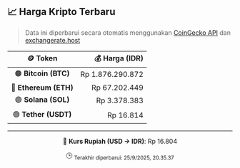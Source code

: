 

<!-- HARGA_KRIPTO -->
## 📈 Harga Kripto Terbaru

> Data ini diperbarui secara otomatis menggunakan [CoinGecko API](https://www.coingecko.com/) dan [exchangerate.host](https://exchangerate.host/)

<div align="center">

| 🪙 Token | 💰 Harga (IDR) |
|:------:|---------------:|
| 🟠 **Bitcoin (BTC)**   | Rp 1.876.290.872 |
| 🔵 **Ethereum (ETH)**  | Rp 67.202.449 |
| 🟣 **Solana (SOL)**    | Rp 3.378.383 |
| 🟢 **Tether (USDT)**   | Rp 16.814 |

---

💱 **Kurs Rupiah (USD → IDR)**: Rp 16.804

🕒 <sub>Terakhir diperbarui: 25/9/2025, 20.35.37</sub>

</div>
<!-- /HARGA_KRIPTO -->